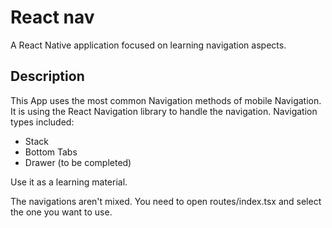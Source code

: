 # React nav

A React Native application focused on learning navigation aspects.

## Description

This App uses the most common Navigation methods of mobile Navigation.
It is using the React Navigation library to handle the navigation.
Navigation types included:

- Stack
- Bottom Tabs
- Drawer (to be completed)

Use it as a learning material.

The navigations aren't mixed. You need to open routes/index.tsx and select the one you want to use.
